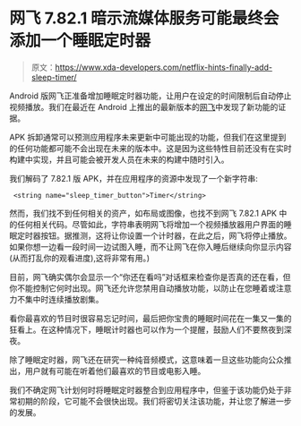 # 网飞 7.82.1 暗示流媒体服务可能最终会添加一个睡眠定时器

> 原文：<https://www.xda-developers.com/netflix-hints-finally-add-sleep-timer/>

Android 版网飞正准备增加睡眠定时器功能，让用户在设定的时间限制后自动停止视频播放。我们在最近在 Android 上推出的最新版本的[网飞](https://www.xda-developers.com/netflix-standard-plan-premium-plan-price-increase/)中发现了新功能的证据。

APK 拆卸通常可以预测应用程序未来更新中可能出现的功能，但我们在这里提到的任何功能都可能不会出现在未来的版本中。这是因为这些特性目前还没有在实时构建中实现，并且可能会被开发人员在未来的构建中随时引入。

我们解码了 7.82.1 版 APK，并在应用程序的资源中发现了一个新字符串:

```
 <string name="sleep_timer_button">Timer</string> 
```

然而，我们找不到任何相关的资产，如布局或图像，也找不到网飞 7.82.1 APK 中的任何相关代码。尽管如此，字符串表明网飞将增加一个视频播放器用户界面的睡眠定时器按钮。据推测，这将让你设置一个计时器，在此之后，网飞将停止播放。如果你想一边看一段时间一边试图入睡，而不让网飞在你入睡后继续向你显示内容(从而打乱你的观看进度),这将非常有用。)

目前，网飞确实偶尔会显示一个“你还在看吗”对话框来检查你是否真的还在看，但你不能控制它何时出现。网飞还允许您禁用自动播放功能，以防止在您睡着或注意力不集中时连续播放剧集。

看你最喜欢的节目时很容易忘记时间，最后把你宝贵的睡眠时间花在一集又一集的狂看上。在这种情况下，睡眠计时器也可以作为一个提醒，鼓励人们不要熬夜到深夜。

除了睡眠定时器，网飞还在研究一种纯音频模式，这意味着一旦这些功能向公众推出，用户就有可能在听着他们最喜欢的节目或电影入睡。

我们不确定网飞计划何时将睡眠定时器整合到应用程序中，但鉴于该功能仍处于非常初期的阶段，它可能不会很快出现。我们将密切关注该功能，并让您了解进一步的发展。